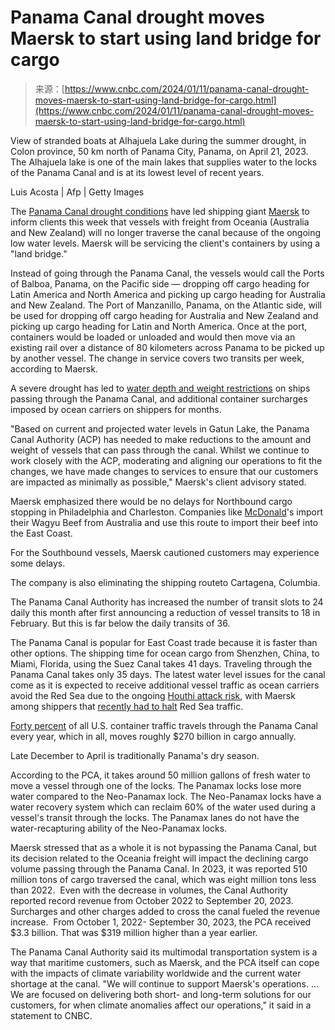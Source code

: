 <!--yml
category: 未分类
date: 2024-05-27 14:47:08
-->

# Panama Canal drought moves Maersk to start using land bridge for cargo

> 来源：[https://www.cnbc.com/2024/01/11/panama-canal-drought-moves-maersk-to-start-using-land-bridge-for-cargo.html](https://www.cnbc.com/2024/01/11/panama-canal-drought-moves-maersk-to-start-using-land-bridge-for-cargo.html)

 View of stranded boats at Alhajuela Lake during the summer drought, in Colon province, 50 km north of Panama City, Panama, on April 21, 2023\. The Alhajuela lake is one of the main lakes that supplies water to the locks of the Panama Canal and is at its lowest level of recent years.

Luis Acosta | Afp | Getty Images

The [Panama Canal drought conditions](https://www.cnbc.com/2023/11/03/panama-canal-drought-hits-new-crisis-level-amid-severe-el-nino.html) have led shipping giant [Maersk](/quotes/AMKAF/) to inform clients this week that vessels with freight from Oceania (Australia and New Zealand) will no longer traverse the canal because of the ongoing low water levels. Maersk will be servicing the client's containers by using a "land bridge."

Instead of going through the Panama Canal, the vessels would call the Ports of Balboa, Panama, on the Pacific side — dropping off cargo heading for Latin America and North America and picking up cargo heading for Australia and New Zealand. The Port of Manzanillo, Panama, on the Atlantic side, will be used for dropping off cargo heading for Australia and New Zealand and picking up cargo heading for Latin and North America. Once at the port, containers would be loaded or unloaded and would then move via an existing rail over a distance of 80 kilometers across Panama to be picked up by another vessel. The change in service covers two transits per week, according to Maersk.

A severe drought has led to [water depth and weight restrictions](https://www.cnbc.com/2023/06/24/us-trade-dominates-panama-canal-traffic-a-drought-is-threatening-it.html) on ships passing through the Panama Canal, and additional container surcharges imposed by ocean carriers on shippers for months.

"Based on current and projected water levels in Gatun Lake, the Panama Canal Authority (ACP) has needed to make reductions to the amount and weight of vessels that can pass through the canal. Whilst we continue to work closely with the ACP, moderating and aligning our operations to fit the changes, we have made changes to services to ensure that our customers are impacted as minimally as possible," Maersk's client advisory stated.  

Maersk emphasized there would be no delays for Northbound cargo stopping in Philadelphia and Charleston. Companies like [McDonald](/quotes/MCD/)'s import their Wagyu Beef from Australia and use this route to import their beef into the East Coast.

For the Southbound vessels, Maersk cautioned customers may experience some delays.

The company is also eliminating the shipping routeto Cartagena, Columbia.

The Panama Canal Authority has increased the number of transit slots to 24 daily this month after first announcing a reduction of vessel transits to 18 in February. But this is far below the daily transits of 36.

The Panama Canal is popular for East Coast trade because it is faster than other options. The shipping time for ocean cargo from Shenzhen, China, to Miami, Florida, using the Suez Canal takes 41 days. Traveling through the Panama Canal takes only 35 days. The latest water level issues for the canal come as it is expected to receive additional vessel traffic as ocean carriers avoid the Red Sea due to the ongoing [Houthi attack risk](https://www.cnbc.com/2024/01/09/houthi-militias-launch-biggest-attack-to-date-on-merchant-vessels-in-red-sea.html), with Maersk among shippers that [recently had to halt](https://www.cnbc.com/2024/01/02/maersk-halts-red-sea-shipping-until-further-notice-after-houthi-militant-attack.html) Red Sea traffic.

[Forty percent](https://www.cnbc.com/2023/11/03/panama-canal-drought-hits-new-crisis-level-amid-severe-el-nino.html) of all U.S. container traffic travels through the Panama Canal every year, which in all, moves roughly $270 billion in cargo annually.

Late December to April is traditionally Panama's dry season.

According to the PCA, it takes around 50 million gallons of fresh water to move a vessel through one of the locks. The Panamax locks lose more water compared to the Neo-Panamax lock. The Neo-Panamax locks have a water recovery system which can reclaim 60% of the water used during a vessel's transit through the locks. The Panamax lanes do not have the water-recapturing ability of the Neo-Panamax locks.  

Maersk stressed that as a whole it is not bypassing the Panama Canal, but its decision related to the Oceania freight will impact the declining cargo volume passing through the Panama Canal. In 2023, it was reported 510 million tons of cargo traversed the canal, which was eight million tons less than 2022\.  Even with the decrease in volumes, the Canal Authority reported record revenue from October 2022 to September 20, 2023\. Surcharges and other charges added to cross the canal fueled the revenue increase.  From October 1, 2022- September 30, 2023, the PCA received $3.3 billion. That was $319 million higher than a year earlier.

The Panama Canal Authority said its multimodal transportation system is a way that maritime customers, such as Maersk, and the PCA itself can cope with the impacts of climate variability worldwide and the current water shortage at the canal. "We will continue to support Maersk's operations. ... We are focused on delivering both short- and long-term solutions for our customers, for when climate anomalies affect our operations," it said in a statement to CNBC.